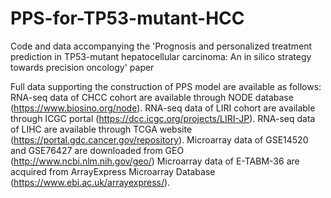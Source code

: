 # PPS-for-TP53-mutant-HCC
Code and data accompanying the 'Prognosis and personalized treatment prediction in TP53-mutant hepatocellular carcinoma: An in silico strategy towards precision oncology' paper

Full data supporting the construction of PPS model are available as follows:
RNA-seq data of CHCC cohort are available through NODE database (https://www.biosino.org/node). 
RNA-seq data of LIRI cohort are available through ICGC portal (https://dcc.icgc.org/projects/LIRI-JP). 
RNA-seq data of LIHC are available through TCGA website (https://portal.gdc.cancer.gov/repository). 
Microarray data of GSE14520 and GSE76427 are downloaded from GEO (http://www.ncbi.nlm.nih.gov/geo/)
Microarray data of E-TABM-36 are acquired from ArrayExpress Microarray Database (https://www.ebi.ac.uk/arrayexpress/). 

